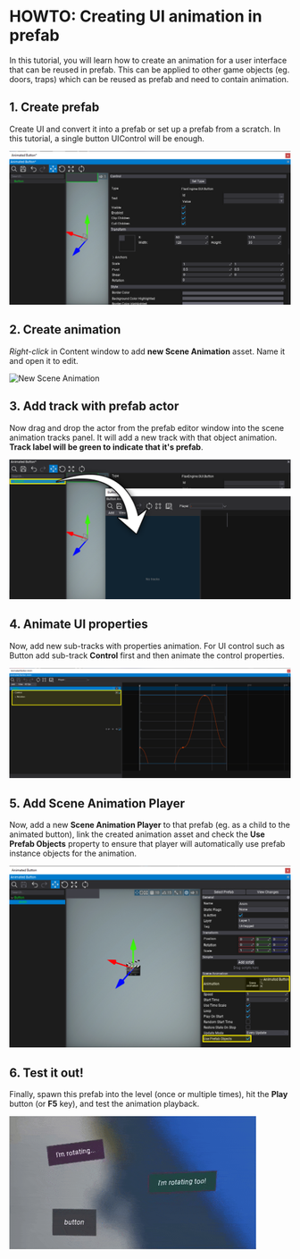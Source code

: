 # HOWTO: Creating UI animation in prefab

In this tutorial, you will learn how to create an animation for a user interface that can be reused in prefab. This can be applied to other game objects (eg. doors, traps) which can be reused as prefab and need to contain animation.

## 1. Create prefab

Create UI and convert it into a prefab or set up a prefab from a scratch. In this tutorial, a single button UIControl will be enough.

![UI Prefab button](media/button-prefab.png)

## 2. Create animation

*Right-click* in Content window to add **new Scene Animation** asset. Name it and open it to edit.

![New Scene Animation](../../animation/scene-animations/media/new-scene-animation.png)

## 3. Add track with prefab actor

Now drag and drop the actor from the prefab editor window into the scene animation tracks panel. It will add a new track with that object animation. **Track label will be green to indicate that it's prefab**.

![Add New Prefab object Track](media/add-new-prefab-scene-anim-track.png)

## 4. Animate UI properties

Now, add new sub-tracks with properties animation. For UI control such as Button add sub-track **Control** first and then animate the control properties.

![Prefab Button UI Animation](media/prefab-ui-button-animation.png)

## 5. Add Scene Animation Player

Now, add a new **Scene Animation Player** to that prefab (eg. as a child to the animated button), link the created animation asset and check the **Use Prefab Objects** property to ensure that player will automatically use prefab instance objects for the animation.

![Prefab Button UI Scene Animation](media/ui-prefab-animation.png)

## 6. Test it out!

Finally, spawn this prefab into the level (once or multiple times), hit the **Play** button (or **F5** key), and test the animation playback.

![Prefab Button UI Animation Instancing](media/ui-prefab-animation-instanced.gif)
